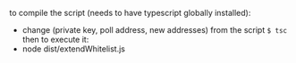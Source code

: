to compile the script (needs to have typescript globally installed):
- change (private key, poll address, new addresses) from the script
`$ tsc`
then to execute it:
- node dist/extendWhitelist.js